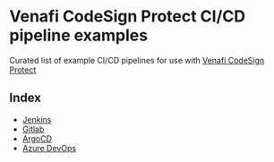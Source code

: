 # Venafi CodeSign Protect CI/CD pipeline examples

Curated list of example CI/CD pipelines for use with [Venafi CodeSign Protect](https://venafi.com/codesign-protect/)

## Index

* [Jenkins](jenkins) 
* [Gitlab](gitlab) 
* [ArgoCD](argocd) 
* [Azure DevOps](azuredevops)